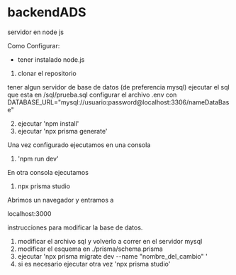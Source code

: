 # backendADS
 servidor en node js



Como Configurar:
* tener instalado node.js

1. clonar el repositorio

tener algun servidor de base de datos (de preferencia mysql)
ejecutar el sql que esta en /sql/prueba.sql
configurar el archivo .env con DATABASE_URL="mysql://usuario:password@localhost:3306/nameDataBase"


2. ejecutar 'npm install'
3. ejecutar 'npx prisma generate'


Una vez configurado ejecutamos en una consola
1. 'npm run dev'

En otra consola ejecutamos
1.  npx prisma studio


Abrimos un navegador y entramos a 

localhost:3000





instrucciones para modificar la base de datos.
1. modificar el archivo sql y volverlo a correr en el servidor mysql
2. modificar el esquema en ./prisma/schema.prisma
3. ejecutar 'npx prisma migrate dev --name "nombre_del_cambio"    '
4. si es necesario ejecutar otra vez 'npx prisma studio'
